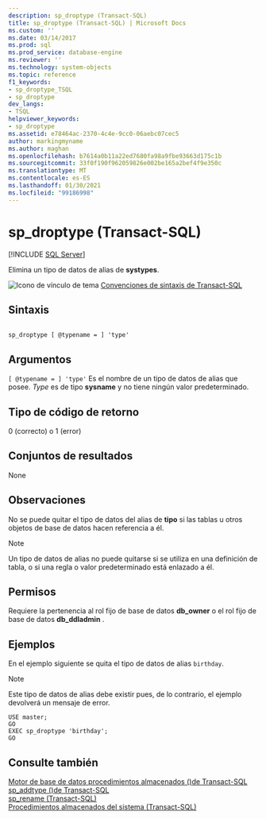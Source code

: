 ```yaml
---
description: sp_droptype (Transact-SQL)
title: sp_droptype (Transact-SQL) | Microsoft Docs
ms.custom: ''
ms.date: 03/14/2017
ms.prod: sql
ms.prod_service: database-engine
ms.reviewer: ''
ms.technology: system-objects
ms.topic: reference
f1_keywords:
- sp_droptype_TSQL
- sp_droptype
dev_langs:
- TSQL
helpviewer_keywords:
- sp_droptype
ms.assetid: e78464ac-2370-4c4e-9cc0-06aebc07cec5
author: markingmyname
ms.author: maghan
ms.openlocfilehash: b7614a0b11a22ed7680fa98a9fbe93663d175c1b
ms.sourcegitcommit: 33f0f190f962059826e002be165a2bef4f9e350c
ms.translationtype: MT
ms.contentlocale: es-ES
ms.lasthandoff: 01/30/2021
ms.locfileid: "99186998"
---
```

# <a name="sp_droptype-transact-sql"></a>sp_droptype (Transact-SQL)
[!INCLUDE [SQL Server](../../includes/applies-to-version/sqlserver.md)]

  Elimina un tipo de datos de alias de **systypes**.  
  
 ![Icono de vínculo de tema](../../database-engine/configure-windows/media/topic-link.gif "Icono de vínculo de tema") [Convenciones de sintaxis de Transact-SQL](../../t-sql/language-elements/transact-sql-syntax-conventions-transact-sql.md)  
  
## <a name="syntax"></a>Sintaxis  
  
```  
  
sp_droptype [ @typename = ] 'type'  
```  
  
## <a name="arguments"></a>Argumentos  
`[ @typename = ] 'type'` Es el nombre de un tipo de datos de alias que posee. *Type* es de tipo **sysname** y no tiene ningún valor predeterminado.  
  
## <a name="return-code-type"></a>Tipo de código de retorno  
 0 (correcto) o 1 (error)  
  
## <a name="result-sets"></a>Conjuntos de resultados  
 None  
  
## <a name="remarks"></a>Observaciones  
 No se puede quitar el tipo de datos del alias de **tipo** si las tablas u otros objetos de base de datos hacen referencia a él.  
  
> [!NOTE]  
>  Un tipo de datos de alias no puede quitarse si se utiliza en una definición de tabla, o si una regla o valor predeterminado está enlazado a él.  
  
## <a name="permissions"></a>Permisos  
 Requiere la pertenencia al rol fijo de base de datos **db_owner** o el rol fijo de base de datos **db_ddladmin** .  
  
## <a name="examples"></a>Ejemplos  
 En el ejemplo siguiente se quita el tipo de datos de alias `birthday`.  
  
> [!NOTE]  
>  Este tipo de datos de alias debe existir pues, de lo contrario, el ejemplo devolverá un mensaje de error.  
  
```  
USE master;  
GO  
EXEC sp_droptype 'birthday';  
GO  
```  
  
## <a name="see-also"></a>Consulte también  
 [Motor de base de datos procedimientos almacenados &#40;&#41;de Transact-SQL ](../../relational-databases/system-stored-procedures/database-engine-stored-procedures-transact-sql.md)   
 [sp_addtype &#40;&#41;de Transact-SQL ](../../relational-databases/system-stored-procedures/sp-addtype-transact-sql.md)   
 [sp_rename &#40;Transact-SQL&#41;](../../relational-databases/system-stored-procedures/sp-rename-transact-sql.md)   
 [Procedimientos almacenados del sistema &#40;Transact-SQL&#41;](../../relational-databases/system-stored-procedures/system-stored-procedures-transact-sql.md)  
  
  
